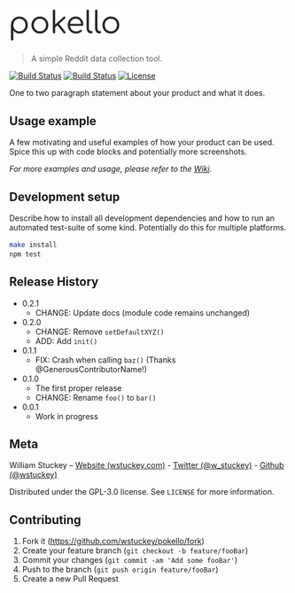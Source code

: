 <a href="#"><img src="./assets/asset_logo.png" alt="pokello" width="200"/></a>
---

> A simple Reddit data collection tool.

[![Build Status][stars-image]][stars-url]
[![Build Status][forks-image]][forks-url]
[![License][license-image]][license-url]

One to two paragraph statement about your product and what it does.


## Usage example

A few motivating and useful examples of how your product can be used. Spice this up with code blocks and potentially more screenshots.

_For more examples and usage, please refer to the [Wiki][wiki]._

## Development setup

Describe how to install all development dependencies and how to run an automated test-suite of some kind. Potentially do this for multiple platforms.

```sh
make install
npm test
```

## Release History

* 0.2.1
    * CHANGE: Update docs (module code remains unchanged)
* 0.2.0
    * CHANGE: Remove `setDefaultXYZ()`
    * ADD: Add `init()`
* 0.1.1
    * FIX: Crash when calling `baz()` (Thanks @GenerousContributorName!)
* 0.1.0
    * The first proper release
    * CHANGE: Rename `foo()` to `bar()`
* 0.0.1
    * Work in progress

## Meta

William Stuckey – [Website (wstuckey.com)](https://www.wstuckey.com) - [Twitter (@w_stuckey)](https://twitter.com/w_stuckey) - [Github (@wstuckey)](https://github.com/wstuckey)

Distributed under the GPL-3.0 license. See ``LICENSE`` for more information.


## Contributing

1. Fork it (<https://github.com/wstuckey/pokello/fork>)
2. Create your feature branch (`git checkout -b feature/fooBar`)
3. Commit your changes (`git commit -am 'Add some fooBar'`)
4. Push to the branch (`git push origin feature/fooBar`)
5. Create a new Pull Request

<!-- Markdown link & img dfn's -->
[forks-image]: https://img.shields.io/github/forks/wstuckey/pokello.svg?style=flat-square
[forks-url]: https://github.com/wstuckey/pokello
[stars-image]: https://img.shields.io/github/stars/wstuckey/pokello.svg?style=flat-square
[stars-url]: https://github.com/wstuckey/pokello
[license-image]: https://img.shields.io/github/license/william-stuckey/pokello.svg?style=flat-square
[license-url]: https://github.com/wstuckey/pokello
[wiki]: https://github.com/wstuckey/pokello/wiki
